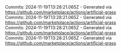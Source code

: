 Commits: 2024-11-19T13:28:21.065Z - Generated via https://github.com/marketplace/actions/artificial-grass
<br>
Commits: 2024-11-19T13:28:21.065Z - Generated via https://github.com/marketplace/actions/artificial-grass
<br>
Commits: 2024-11-19T13:28:21.065Z - Generated via https://github.com/marketplace/actions/artificial-grass
<br>
Commits: 2024-11-19T13:28:21.065Z - Generated via https://github.com/marketplace/actions/artificial-grass
<br>
